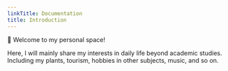 ```yaml
---
linkTitle: Documentation
title: Introduction
---
```


👋 Welcome to my personal space!

<!--more-->

Here, I will mainly share my interests in daily life beyond academic studies.
Including my plants, tourism, hobbies in other subjects, music, and so on.